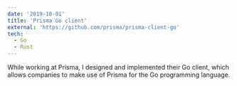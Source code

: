 ```yaml
---
date: '2019-10-01'
title: 'Prisma Go client'
external: 'https://github.com/prisma/prisma-client-go'
tech:
  - Go
  - Rust
---
```


While working at Prisma, I designed and implemented their Go client, which allows companies to make use of Prisma for the Go programming language.
